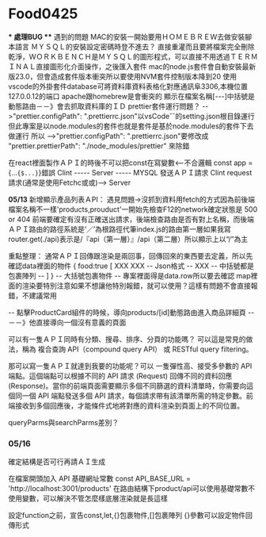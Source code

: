 # Food0425

**\* 處理BUG \*\***
遇到的問題
MAC的安裝一開始要用ＨＯＭＥＢＲＥＷ去做安裝腳本語言
ＭＹＳＱＬ的安裝設定密碼時登不進去？
直接重灌而且要將檔案完全刪除乾淨，ＷＯＲＫＢＥＮＣＨ是ＭＹＳＱＬ的圖形程式，可以直接不用透過ＴＥＲＭＩＮＡＬ直接圖形化介面操作，之後匯入套件
mac的node.js套件會自動安裝最新版23.0，但會造成套件版本衝突所以要使用NVM套件控制版本降到20
使用vscode的外掛套件database可將資料庫資料表格化對應通訊阜3306,本機位置127.0.0.12的端口
apache跟homebrew是會衝突的
顯示在檔案名稱[---]中括號是動態路由－－》會去抓取資料庫的ＩＤ
prettier套件運行問題？
-->"prettier.configPath": ".prettierrc.json"以vsCodeˇˇ的setting.json根目錄運行
但此專案是以node.modules的套件也就是套件是基於node.modules的套件下去做運行
所以
-->"prettier.configPath": ".prettierrc.json"要修改成
"prettier.prettierPath": "./node_modules/prettier" 來除錯

在react裡面製作ＡＰＩ的時後不可以把const在寫變數<--不合邏輯
const app ={...`{$...}`}錯誤
Clint ----- Server ----- MYSQL 發送ＡＰＩ請求
Clint request請求(通常是使用Fetchc或或)--> Server

**05/13**
新增顯示產品列表ＡPI：
遇見問題->沒抓到資料用fetch的方式因為前後端檔案名稱不一樣'products,prouduct'一開始先檢查F12的network確定狀態是 500 or 404 前端要確定有沒有正確送出請求，後端檢查路由是否有對上名稱，而後端ＡＰＩ路由的路徑系統是‘／’為根路徑代筆index.js的路由第一層如果我寫router.get(./api)表示是/『api（第一層）』/api（第二層）所以顯示上以“/”為主

重點整理：
通常ＡＰＩ回傳跟渲染是兩回事，回傳回來的東西要去定義，所以先確認data裡面的物件
{
food:true
[
XXX
XXX -- Json格式 --
XXX -- 中括號都是包裹陣列 --
]
}
-- 大括號包裹物件 --
專案裡面得是data.row所以要去確認
map裡面的渲染要特別注意如果不想讓他特別報錯，就可以使用？這樣有問題不會直接報錯，不建議常用

-- 點擊ProductCard組件的時候，導向products/[id]動態路由進入商品詳細頁 --
－－》他直接導向一個沒有意義的頁面

可以有一隻ＡＰＩ同時有分類、搜尋、排序、分頁的功能嗎？
可以這是常見的做法，稱為 複合查詢 API（compound query API） 或 RESTful query filtering。

那可以寫一隻ＡＰＩ就達到我要的功能呢？可以
一隻彈性高、接受多參數的 API 端點。這個端點可以根據不同的 API 請求 (Request) 回傳不同的資料回應 (Response)。當你的前端頁面需要顯示多個不同篩選的資料清單時，你需要向這個同一個 API 端點發送多個 API 請求，每個請求帶有該清單所需的特定參數。前端接收到多個回應後，才能條件式地將對應的資料渲染到頁面上的不同位置。

queryParms與searchParms差別？

### 05/16
確定結構是否可行再請ＡＩ生成

在檔案開頭加入 API 基礎網址常數
const API_BASE_URL = 'http://localhost:3001/products'
在路由結構下product/api可以使用基礎常數不使用變數，可以解決不管怎麼樣底層渲染就是長這樣

設定function之前，宣告const,let,{}包裹物件,[]包裹陣列
{}參數可以設定物件回傳形式